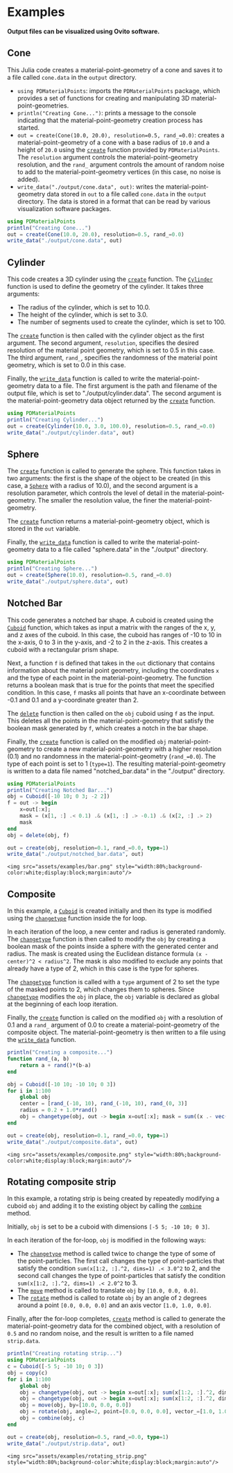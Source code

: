 # Examples

__Output files can be visualized using Ovito software.__

## Cone
This Julia code creates a material-point-geometry of a cone and saves it to a file called `cone.data` in the `output` directory.

- `using PDMaterialPoints`: imports the `PDMaterialPoints` package, which provides a set of functions for creating and manipulating 3D material-point-geometries.
- `println("Creating Cone...")`: prints a message to the console indicating that the material-point-geometry creation process has started.
- `out = create(Cone(10.0, 20.0), resolution=0.5, rand_=0.0)`: creates a material-point-geometry of a cone with a base radius of `10.0` and a height of `20.0` using the [`create`](@ref) function provided by `PDMaterialPoints`. The `resolution` argument controls the material-point-geometry resolution, and the `rand_` argument controls the amount of random noise to add to the material-point-geometry vertices (in this case, no noise is added).
- `write_data("./output/cone.data", out)`: writes the material-point-geometry data stored in `out` to a file called `cone.data` in the `output` directory. The data is stored in a format that can be read by various visualization software packages.

```julia
using PDMaterialPoints
println("Creating Cone...")
out = create(Cone(10.0, 20.0), resolution=0.5, rand_=0.0)
write_data("./output/cone.data", out)
```

## Cylinder
This code creates a 3D cylinder using the [`create`](@ref) function. The [`Cylinder`](@ref) function is used to define the geometry of the cylinder. It takes three arguments:

- The radius of the cylinder, which is set to 10.0.
- The height of the cylinder, which is set to 3.0.
- The number of segments used to create the cylinder, which is set to 100.

The [`create`](@ref) function is then called with the cylinder object as the first argument. The second argument, `resolution`, specifies the desired resolution of the material point geometry, which is set to 0.5 in this case. The third argument, `rand_`, specifies the randomness of the material point geometry, which is set to 0.0 in this case.

Finally, the [`write_data`](@ref) function is called to write the material-point-geometry data to a file. The first argument is the path and filename of the output file, which is set to "./output/cylinder.data". The second argument is the material-point-geometry data object returned by the [`create`](@ref) function.

```julia
using PDMaterialPoints
println("Creating Cylinder...")
out = create(Cylinder(10.0, 3.0, 100.0), resolution=0.5, rand_=0.0)
write_data("./output/cylinder.data", out)
```

## Sphere
The [`create`](@ref) function is called to generate the sphere. This function takes in two arguments: the first is the shape of the object to be created (in this case, a [`Sphere`](@ref) with a radius of 10.0), and the second argument is a resolution parameter, which controls the level of detail in the material-point-geometry. The smaller the resolution value, the finer the material-point-geometry.

The [`create`](@ref) function returns a material-point-geometry object, which is stored in the `out` variable.

Finally, the [`write_data`](@ref) function is called to write the material-point-geometry data to a file called "sphere.data" in the "./output" directory.
```julia
using PDMaterialPoints
println("Creating Sphere...")
out = create(Sphere(10.0), resolution=0.5, rand_=0.0)
write_data("./output/sphere.data", out)
```

## Notched Bar

This code generates a notched bar shape. A cuboid is created using the [`Cuboid`](@ref) function, which takes as input a matrix with the ranges of the x, y, and z axes of the cuboid. In this case, the cuboid has ranges of -10 to 10 in the x-axis, 0 to 3 in the y-axis, and -2 to 2 in the z-axis. This creates a cuboid with a rectangular prism shape.

Next, a function `f` is defined that takes in the `out` dictionary that contains information about the material point geometry, including the coordinates `x` and the type of each point in the material-point-geometry. The function returns a boolean mask that is true for the points that meet the specified condition. In this case, `f` masks all points that have an x-coordinate between -0.1 and 0.1 and a y-coordinate greater than 2.

The [`delete`](@ref) function is then called on the `obj` cuboid using `f` as the input. This deletes all the points in the material-point-geometry that satisfy the boolean mask generated by `f`, which creates a notch in the bar shape.

Finally, the [`create`](@ref) function is called on the modified `obj` material-point-geometry to create a new material-point-geometry with a higher resolution (0.1) and no randomness in the material-point-geometry (`rand_=0.0`). The type of each point is set to 1 (`type=1`). The resulting material-point-geometry is written to a data file named "notched_bar.data" in the "./output" directory.

```julia
using PDMaterialPoints
println("Creating Notched Bar...")
obj = Cuboid([-10 10; 0 3; -2 2])
f = out -> begin
    x=out[:x];
    mask = (x[1, :] .< 0.1) .& (x[1, :] .> -0.1) .& (x[2, :] .> 2)
    mask
end
obj = delete(obj, f)

out = create(obj, resolution=0.1, rand_=0.0, type=1)
write_data("./output/notched_bar.data", out)
```

```@raw html
<img src="assets/examples/bar.png" style="width:80%;background-color:white;display:block;margin:auto"/>
```


## Composite
In this example, a [`Cuboid`](@ref) is created initially and then its type is modified using the [`changetype`](@ref) function inside the for loop.

In each iteration of the loop, a new center and radius is generated randomly. The [`changetype`](@ref) function is then called to modify the `obj` by creating a boolean mask of the points inside a sphere with the generated center and radius. The mask is created using the Euclidean distance formula `(x - center)^2 < radius^2`. The mask is also modified to exclude any points that already have a type of 2, which in this case is the type for spheres.

The [`changetype`](@ref) function is called with a `type` argument of 2 to set the type of the masked points to 2, which changes them to spheres. Since [`changetype`](@ref) modifies the `obj` in place, the `obj` variable is declared as global at the beginning of each loop iteration.

Finally, the [`create`](@ref) function is called on the modified `obj` with a resolution of 0.1 and a `rand_` argument of 0.0 to create a material-point-geometry of the composite object. The material-point-geometry is then written to a file using the [`write_data`](@ref) function.

```julia
println("Creating a composite...")
function rand_(a, b)
    return a + rand()*(b-a)
end

obj = Cuboid([-10 10; -10 10; 0 3])
for i in 1:100
    global obj
    center = [rand_(-10, 10), rand_(-10, 10), rand_(0, 3)]
    radius = 0.2 + 1.0*rand()
    obj = changetype(obj, out -> begin x=out[:x]; mask = sum((x .- vec(center)).^2, dims=1) .< radius^2; mask .& (sum(out[:type][mask[1,:]] .== 2) == 0)  end, 2)
end

out = create(obj, resolution=0.1, rand_=0.0, type=1)
write_data("./output/composite.data", out)
```

```@raw html
<img src="assets/examples/composite.png" style="width:80%;background-color:white;display:block;margin:auto"/>
```

## Rotating composite strip
In this example, a rotating strip is being created by repeatedly modifying a cuboid `obj` and adding it to the existing object by calling the [`combine`](@ref) method.

Initially, `obj` is set to be a cuboid with dimensions `[-5 5; -10 10; 0 3]`.

In each iteration of the for-loop, `obj` is modified in the following ways:
- The [`changetype`](@ref) method is called twice to change the type of some of the point-particles. The first call changes the type of point-particles that satisfy the condition `sum(x[1:2, :].^2, dims=1) .< 3.0^2` to 2, and the second call changes the type of point-particles that satisfy the condition `sum(x[1:2, :].^2, dims=1) .< 2.0^2` to 3.
- The [`move`](@ref) method is called to translate `obj` by `[10.0, 0.0, 0.0]`.
- The [`rotate`](@ref) method is called to rotate `obj` by an angle of `2` degrees around a point `[0.0, 0.0, 0.0]` and an axis vector `[1.0, 1.0, 0.0]`.

Finally, after the for-loop completes, [`create`](@ref) method is called to generate the material-point-geometry data for the combined object, with a resolution of `0.5` and no random noise, and the result is written to a file named `strip.data`.

```julia
println("Creating rotating strip...")
using PDMaterialPoints
c = Cuboid([-5 5; -10 10; 0 3])
obj = copy(c)
for i in 1:100
    global obj
    obj = changetype(obj, out -> begin x=out[:x]; sum(x[1:2, :].^2, dims=1) .< 3.0^2 end, 2)
    obj = changetype(obj, out -> begin x=out[:x]; sum(x[1:2, :].^2, dims=1) .< 2.0^2 end, 3)
    obj = move(obj, by=[10.0, 0.0, 0.0])
    obj = rotate(obj, angle=2, point=[0.0, 0.0, 0.0], vector_=[1.0, 1.0, 0.0])
    obj = combine(obj, c)
end

out = create(obj, resolution=0.5, rand_=0.0, type=1)
write_data("./output/strip.data", out)
```

```@raw html
<img src="assets/examples/rotating_strip.png" style="width:80%;background-color:white;display:block;margin:auto"/>
```
